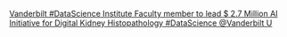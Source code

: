 [Vanderbilt #DataScience Institute Faculty member to lead $ 2.7 Million AI Initiative for Digital Kidney Histopathology   #DataScience   @Vanderbilt U](https://qi.tc/qi/112758)